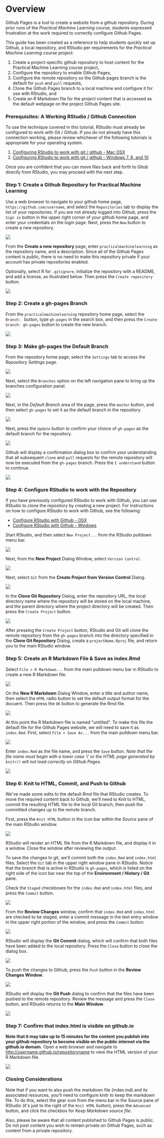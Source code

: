 # Overview
Github Pages is a tool to create a website from a github repository. During prior runs of the *Practical Machine Learning* course, students expressed frustration at the work required to correctly configure Github Pages.

This guide has been created as a reference to help students quickly set up Github, a local repository, and RStudio per requirements for the *Practical Machine Learning* course project:

1. Create a project-specific github repository to host content for the Practical Machine Learning course project,
2. Configure the repository to enable Github Pages,
3. Configure the remote repository so the Github pages branch is the default for `push` and `pull` requests,
4. Clone the Github Pages branch to a local machine and configure it for use with RStudio, and
5. Create an R Markdown file for the project content that is accessed as the default webpage on the project Github Pages site.

### Prerequisites: A Working RStudio / Github Connection

To use the technique covered in this tutorial, RStudio must already be configured to work with Git / Github. If you do not already have this connection working, please review whichever of the following tutorials is appropriate for your operating system.

1. [Configuring RStudio to work with git / github - Mac OSX](https://github.com/lgreski/datasciencectacontent/blob/master/markdown/configureRStudioGitOSXVersion.md)
2.  [Configuring RStudio to work with git / github - Windows 7, 8, and 10](https://github.com/lgreski/datasciencectacontent/blob/master/markdown/configureRStudioGitWindowsVersion.md)

Once you are confident that you can move files back and forth to Gitub directly from RStudio, you may proceed with the next step. 

### Step 1: Create a Github Repository for Practical Machine Learning

Use a web browser to navigate to your github home page, `https://github.com/username`, and select the `Repositories` tab to display the list of your repositories. If you are not already logged into Github, press the `Sign in` button in the upper right corner of your github home page, and enter your credentials on the login page. Next, press the `New` button to create a new repository.

<img src="./images/gh-pages01.png">

From the **Create a new repository** page, enter `practicalmachinelearning` as the repository name, and a description. Since all of the Github Pages content is public, there is no need to make this repository private if your account has private repositories enabled.

Optionally, select R for `.gitignore`, initialize the repository with a README, and add a license, as illustrated below. Then press the `Create repository` button.

<img src="./images/gh-pages02.png">

### Step 2: Create a gh-pages Branch

From the `practicalmachinelearning` repository home page, select the `Branch: ` button, type `gh-pages` in the search box, and then press the `Create branch: gh-pages` button to create the new branch.

<img src="./images/gh-pages03.png">

### Step 3: Make gh-pages the Default Branch

From the repository home page, select the `Settings` tab to access the *Repository Settings* page.

<img src="./images/gh-pages04.png">

Next, select the `Branches` option on the left navigation pane to bring up the branches configuration panel.

<img src="./images/gh-pages05.png">

Next, in the *Default Branch* area of the page, press the `master` button, and then select `gh-pages` to set it as the default branch in the repository.

<img src="./images/gh-pages06.png">

Next, press the `Update` button to confirm your choice of `gh-pages` as the default branch for the repository.

<img src="./images/gh-pages07.png">

Github will display a confirmation dialog box to confirm your understanding that all subsequent `clone` and `pull` requests for the remote repository will now be executed from the `gh-pages` branch. Press the `I understand` button to continue.

<img src="./images/gh-pages08.png">

### Step 4: Configure RStudio to work with the Repository

If you have previously configured RStudio to work with Github, you can use RStudio to clone the repository by creating a new project. For instructions on how to configure RStudio to work with Github, see the following:

* [Configure RStudio with Github - OSX](https://github.com/lgreski/datasciencectacontent/blob/master/markdown/configureRStudioGitOSXVersion.md)
* [Configure RStudio with Github - Windows](https://github.com/lgreski/datasciencectacontent/blob/master/markdown/configureRStudioGitWindowsVersion.md)

Start RStudio, and then select `New Project...` from the RStudio pulldown menu bar.

<img src="./images/gh-pages09.png">

Next, from the **New Project** Dialog Window, select `Version Control`.

<img src="./images/gh-pages10.png">

Next, select `Git` from the **Create Project from Version Control** Dialog.

<img src="./images/gh-pages11.png">

In the **Clone Git Repository** Dialog, enter the repository URL, the local directory name where the repository will be stored on the local machine, and the parent directory where the project directory will be created. Then press the `Create Project` button.

<img src="./images/gh-pages12.png">

After pressing the `Create Project` button, RStudio and Git will clone the remote repository from the `gh-pages` branch into the directory specified in the **Clone Git Repository** Dialog, create a `projectName.Rproj` file, and return you to the main RStudio window.

### Step 5: Create an R Markdown File & Save as index.Rmd

Select `File > R Markdown...` from the main pulldown menu bar in RStudio to create a new R Markdown file.

<img src="./images/gh-pages13.png">

On the **New R Markdown** Dialog Window, enter a title and author name, then select the `HTML` radio button to set the default output format for the docuent. Then press the `OK` button to generate the Rmd file.

<img src="./images/gh-pages14.png">

At this point the R Markdown file is named "untitled". To make this file the default file for the Github Pages website, we will need to save it as `index.Rmd`. First, select `File > Save As...` from the main pulldown menu bar.

<img src="./images/gh-pages15.png">

Enter `index.Rmd` as the file name, and press the `Save` button. _Note that the file name must begin with a lower case 'i' or the HTML page generated by `knitr()` will not load correctly on Github Pages_.

<img src="./images/gh-pages16.png">

### Step 6: Knit to HTML, Commit, and Push to Github

We've made some edits to the default Rmd file that RStudio creates. To move the required content back to Github, we'll need to Knit to HTML, commit the resulting HTML file to the local Git branch, then push the committed changes up to the remote branch.

First, press the `Knit HTML` button in the icon bar within the *Source* pane of the main RStudio window.

<img src="./images/gh-pages17.png">

RStudio will render an HTML file from the R Markdown file, and display it in a window. Close the window after reviewing the output.

To save the changes to git, we'll commit both the `index.Rmd` and `index.html` files. Select the `Git` tab in the upper right window pane in RStudio. Notice that the branch that is active in RStudio is `gh-pages`, which is listed on the right side of the icon bar near the top of the **Environment / History / Git** pane.

Check the `Staged` checkboxes for the `index.Rmd` and `index.html` files, and press the `Commit` button.

<img src="./images/gh-pages18.png">

From the **Review Changes** window, confirm that `index.Rmd` and `index.html` are checked to be staged, enter a commit message in the text entry window in the upper right portion of the window, and press the `Commit` button.

<img src="./images/gh-pages19.png">

RStudio will display the **Git Commit** dialog, which will confirm that both files have been added to the local repository. Press the `Close` button to close the dialog box.

<img src="./images/gh-pages20.png">

To push the changes to Github, press the `Push` button in the **Review Changes Window**.

<img src="./images/gh-pages21.png">

RStudio will display the **Git Push** dialog to confirm that the files have been pushed to the remote repository. Review the message and press the `Close` button, and RStudio returns to the **Main Window**.

<img src="./images/gh-pages22.png">

### Step 7: Confirm that index.html is visible on github.io

<strong>Note that it may take up to 15 minutes for the content you publish into your github repository to become visible on the public internet via the github.io domain.</strong> Open a web browser and navigate to http://username.github.io/repositoryname to view the HTML version of your R Markdown file.

<img src="./images/gh-pages23.png">

### Closing Considerations

Note that if you want to also push the markdown file (index.md) and its associated resources, you'll need to configure knitr to keep the markdown file. To do this, select the gear icon from the menu bar in the Source pane of RStudio (it's just to the right of the `Knit HTML` button), press the `Advanced` button, and click the checkbox for *Keep Markdown source file*.  

Also, please be aware that all content published to Github Pages is public. Do not post content you wish to remain private on Github Pages, such as content from a private repository.
